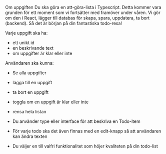 Om uppgiften
Du ska göra en att-göra-lista i Typescript. Detta kommer vara grunden för ett moment som vi fortsätter med framöver under våren. Vi gör om den i React, lägger till databas för skapa, spara, uppdatera, ta bort (backend). Så det är början på din fantastiska todo-resa!



Varje uppgift ska ha:

- ett unikt id
- en beskrivande text
- om uppgifter är klar eller inte

Användaren ska kunna:

- Se alla uppgifter
- lägga till en uppgift
- ta bort en uppgift
- toggla om en uppgift är klar eller inte
- rensa hela listan

- Du använder type eller interface för att beskriva en Todo-item
- För varje todo ska det även finnas med en edit-knapp så att användaren kan ändra texten
- Du väljer en till valfri funktionalitet som höjer kvaliteten på din todo-list 
